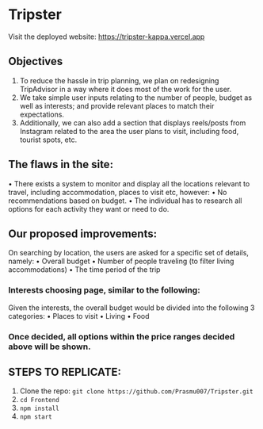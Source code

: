# Tripster
Visit the deployed website: <a>https://tripster-kappa.vercel.app</a>
## Objectives
1. To reduce the hassle in trip planning, we plan on redesigning TripAdvisor in a way where it does most
of the work for the user.
2. We take simple user inputs relating to the number of people, budget as well as interests; and provide
relevant places to match their expectations.
3. Additionally, we can also add a section that displays reels/posts from Instagram related to the area the
user plans to visit, including food, tourist spots, etc.

## The flaws in the site:
• There exists a system to monitor and display all the locations relevant to travel, including accommodation, places to
visit etc, however:
• No recommendations based on budget.
• The individual has to research all options for each activity they want or need to do.

## Our proposed improvements:
On searching by location, the users are asked for a specific set of details, namely:
• Overall budget
• Number of people traveling (to filter living accommodations)
• The time period of the trip

### Interests choosing page, similar to the following:
Given the interests, the overall budget would be divided into the following 3 categories:
• Places to visit
• Living
• Food

### Once decided, all options within the price ranges decided above will be shown.

## STEPS TO REPLICATE:

1. Clone the repo: ```git clone https://github.com/Prasmu007/Tripster.git```
2. ``` cd Frontend ```
3. ``` npm install ```
4. ``` npm start ```
